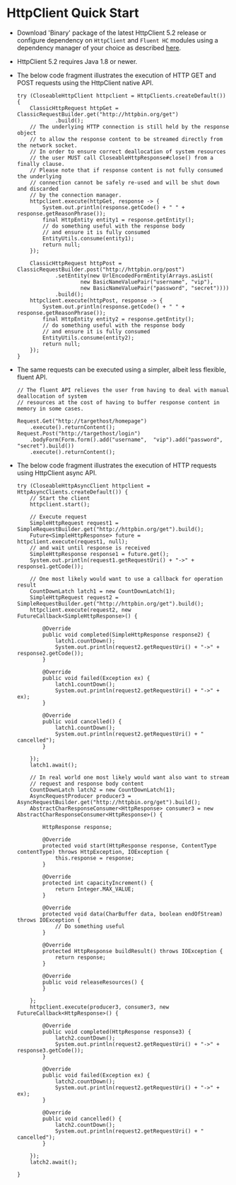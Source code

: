 <!--
    Licensed to the Apache Software Foundation (ASF) under one
    or more contributor license agreements.  See the NOTICE file
    distributed with this work for additional information
    regarding copyright ownership.  The ASF licenses this file
    to you under the Apache License, Version 2.0 (the
    "License"); you may not use this file except in compliance
    with the License.  You may obtain a copy of the License at
    
      http://www.apache.org/licenses/LICENSE-2.0
    
    Unless required by applicable law or agreed to in writing,
    software distributed under the License is distributed on an
    "AS IS" BASIS, WITHOUT WARRANTIES OR CONDITIONS OF ANY
    KIND, either express or implied.  See the License for the
    specific language governing permissions and limitations
    under the License.
-->

HttpClient Quick Start
======================

- Download 'Binary' package of the latest HttpClient 5.2 release or configure dependency on `HttpClient` and `Fluent HC`
  modules using a dependency manager of your choice as described [here](../httpcomponents-client-5.2.x/download.md).

- HttpClient 5.2 requires Java 1.8 or newer.

- The below code fragment illustrates the execution of HTTP GET and POST requests using the HttpClient native API.

    ```
    try (CloseableHttpClient httpclient = HttpClients.createDefault()) {
        ClassicHttpRequest httpGet = ClassicRequestBuilder.get("http://httpbin.org/get")
                .build();
        // The underlying HTTP connection is still held by the response object
        // to allow the response content to be streamed directly from the network socket.
        // In order to ensure correct deallocation of system resources
        // the user MUST call CloseableHttpResponse#close() from a finally clause.
        // Please note that if response content is not fully consumed the underlying
        // connection cannot be safely re-used and will be shut down and discarded
        // by the connection manager.
        httpclient.execute(httpGet, response -> {
            System.out.println(response.getCode() + " " + response.getReasonPhrase());
            final HttpEntity entity1 = response.getEntity();
            // do something useful with the response body
            // and ensure it is fully consumed
            EntityUtils.consume(entity1);
            return null;
        });

        ClassicHttpRequest httpPost = ClassicRequestBuilder.post("http://httpbin.org/post")
                .setEntity(new UrlEncodedFormEntity(Arrays.asList(
                        new BasicNameValuePair("username", "vip"),
                        new BasicNameValuePair("password", "secret"))))
                .build();
        httpclient.execute(httpPost, response -> {
            System.out.println(response.getCode() + " " + response.getReasonPhrase());
            final HttpEntity entity2 = response.getEntity();
            // do something useful with the response body
            // and ensure it is fully consumed
            EntityUtils.consume(entity2);
            return null;
        });
    }
    ```

- The same requests can be executed using a simpler, albeit less flexible, fluent API.

    ```
    // The fluent API relieves the user from having to deal with manual deallocation of system
    // resources at the cost of having to buffer response content in memory in some cases.
    
    Request.Get("http://targethost/homepage")
        .execute().returnContent();
    Request.Post("http://targethost/login")
        .bodyForm(Form.form().add("username",  "vip").add("password",  "secret").build())
        .execute().returnContent();
    ```

- The below code fragment illustrates the execution of HTTP requests using HttpClient async API.

    ```
    try (CloseableHttpAsyncClient httpclient = HttpAsyncClients.createDefault()) {
        // Start the client
        httpclient.start();
    
        // Execute request
        SimpleHttpRequest request1 = SimpleRequestBuilder.get("http://httpbin.org/get").build();
        Future<SimpleHttpResponse> future = httpclient.execute(request1, null);
        // and wait until response is received
        SimpleHttpResponse response1 = future.get();
        System.out.println(request1.getRequestUri() + "->" + response1.getCode());
    
        // One most likely would want to use a callback for operation result
        CountDownLatch latch1 = new CountDownLatch(1);
        SimpleHttpRequest request2 = SimpleRequestBuilder.get("http://httpbin.org/get").build();
        httpclient.execute(request2, new FutureCallback<SimpleHttpResponse>() {
    
            @Override
            public void completed(SimpleHttpResponse response2) {
                latch1.countDown();
                System.out.println(request2.getRequestUri() + "->" + response2.getCode());
            }
    
            @Override
            public void failed(Exception ex) {
                latch1.countDown();
                System.out.println(request2.getRequestUri() + "->" + ex);
            }
    
            @Override
            public void cancelled() {
                latch1.countDown();
                System.out.println(request2.getRequestUri() + " cancelled");
            }
    
        });
        latch1.await();
    
        // In real world one most likely would want also want to stream
        // request and response body content
        CountDownLatch latch2 = new CountDownLatch(1);
        AsyncRequestProducer producer3 = AsyncRequestBuilder.get("http://httpbin.org/get").build();
        AbstractCharResponseConsumer<HttpResponse> consumer3 = new AbstractCharResponseConsumer<HttpResponse>() {
    
            HttpResponse response;
    
            @Override
            protected void start(HttpResponse response, ContentType contentType) throws HttpException, IOException {
                this.response = response;
            }
    
            @Override
            protected int capacityIncrement() {
                return Integer.MAX_VALUE;
            }
    
            @Override
            protected void data(CharBuffer data, boolean endOfStream) throws IOException {
                // Do something useful
            }
    
            @Override
            protected HttpResponse buildResult() throws IOException {
                return response;
            }
    
            @Override
            public void releaseResources() {
            }
    
        };
        httpclient.execute(producer3, consumer3, new FutureCallback<HttpResponse>() {
    
            @Override
            public void completed(HttpResponse response3) {
                latch2.countDown();
                System.out.println(request2.getRequestUri() + "->" + response3.getCode());
            }
    
            @Override
            public void failed(Exception ex) {
                latch2.countDown();
                System.out.println(request2.getRequestUri() + "->" + ex);
            }
    
            @Override
            public void cancelled() {
                latch2.countDown();
                System.out.println(request2.getRequestUri() + " cancelled");
            }
    
        });
        latch2.await();
    
    }
    ```    


